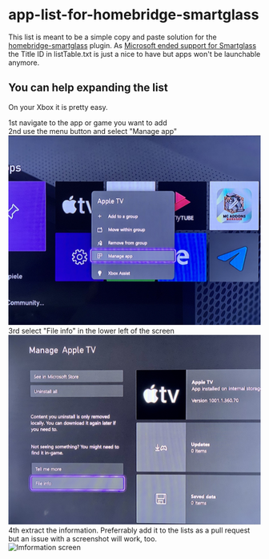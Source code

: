 # app-list-for-homebridge-smartglass

This list is meant to be a simple copy and paste solution for the [homebridge-smartglass](https://github.com/unknownskl/homebridge-smartglass) plugin. As [Microsoft ended support for Smartglass](https://twitter.com/majornelson/status/998790240377565184) the Title ID in listTable.txt is just a nice to have but apps won't be launchable anymore.

## You can help expanding the list

On your Xbox it is pretty easy.

1st navigate to the app or game you want to add<br />
2nd use the menu button and select "Manage app"<br />
![Application menu](images/step1.JPG)
3rd select "File info" in the lower left of the screen<br />
![Manage app screen](images/step2.JPG)
4th extract the information. Preferrably add it to the lists as a pull request but an issue with a screenshot will work, too.<br />
![Imformation screen](images/step3.JPG)
